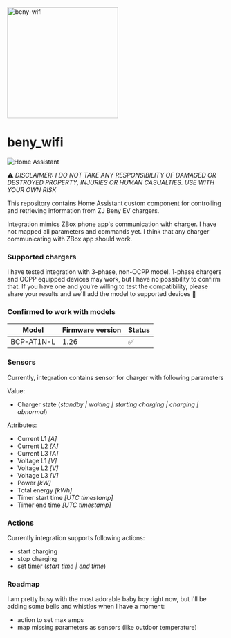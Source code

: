 <div align="left">
    <img alt="beny-wifi" height="256px" src="https://github.com/Jarauvi/beny-wifi/blob/main/images/logo.png?raw=true">
</div>

# beny_wifi

![Home Assistant](https://img.shields.io/badge/home%20assistant-%2341BDF5.svg?style=for-the-badge&logo=home-assistant&logoColor=white)


:warning: *DISCLAIMER: I DO NOT TAKE ANY RESPONSIBILITY OF DAMAGED OR DESTROYED PROPERTY, INJURIES OR HUMAN CASUALTIES. USE WITH YOUR OWN RISK*

This repository contains Home Assistant custom component for controlling and retrieving information from ZJ Beny EV chargers. 

Integration mimics ZBox phone app's communication with charger. I have not mapped all parameters and commands yet. I think that any charger communicating with ZBox app should work.

### Supported chargers

I have tested integration with 3-phase, non-OCPP model. 1-phase chargers and OCPP equipped devices may work, but I have no possibility to confirm that. If you have one and you're willing to test the compatibility, please share your results and we'll add the model to supported devices :pray: 

### Confirmed to work with models

| Model              | Firmware version |       Status      |
| ------------------ | ---------------- | ----------------- |
| BCP-AT1N-L         | 1.26             |:white_check_mark: |

### Sensors

Currently, integration contains sensor for charger with following parameters

Value: 
- Charger state (*standby | waiting | starting charging | charging | abnormal*)

Attributes:
- Current L1 *[A]*
- Current L2 *[A]*
- Current L3 *[A]*
- Voltage L1 *[V]*
- Voltage L2 *[V]*
- Voltage L3 *[V]*
- Power *[kW]*
- Total energy *[kWh]*
- Timer start time *[UTC timestamp]*
- Timer end time *[UTC timestamp]*

### Actions

Currently integration supports following actions:
- start charging
- stop charging
- set timer (*start time | end time*)

### Roadmap

I am pretty busy with the most adorable baby boy right now, but I'll be adding some bells and whistles when I have a moment:
- action to set max amps
- map missing parameters as sensors (like outdoor temperature)
